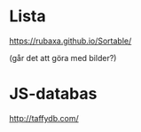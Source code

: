 # Lista
https://rubaxa.github.io/Sortable/

(går det att göra med bilder?)

# JS-databas
http://taffydb.com/

